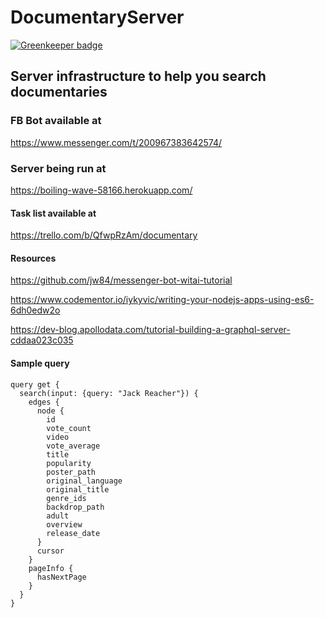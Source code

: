 # DocumentaryServer

[![Greenkeeper badge](https://badges.greenkeeper.io/arjunrao87/documentary-server.svg)](https://greenkeeper.io/)

## Server infrastructure to help you search documentaries

### FB Bot available at

https://www.messenger.com/t/200967383642574/

### Server being run at

https://boiling-wave-58166.herokuapp.com/


#### Task list available at

https://trello.com/b/QfwpRzAm/documentary


#### Resources

https://github.com/jw84/messenger-bot-witai-tutorial

https://www.codementor.io/iykyvic/writing-your-nodejs-apps-using-es6-6dh0edw2o

https://dev-blog.apollodata.com/tutorial-building-a-graphql-server-cddaa023c035


#### Sample query

```
query get {
  search(input: {query: "Jack Reacher"}) {
    edges {
      node {
        id
        vote_count
        video
        vote_average
        title
        popularity
        poster_path
        original_language
        original_title
        genre_ids
        backdrop_path
        adult
        overview
        release_date
      }
      cursor
    }
    pageInfo {
      hasNextPage
    }
  }
}
```
